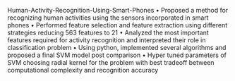 Human-Activity-Recognition-Using-Smart-Phones
•	Proposed a method for recognizing human activities using the sensors incorporated in smart phones
•	Performed feature selection and feature extraction using different strategies reducing 563 features to 21
•	Analyzed the most important features required for activity recognition and interpreted their role in classification problem 
•	Using python, implemented several algorithms and proposed a final SVM model post comparison
•	Hyper tuned parameters of SVM choosing radial kernel for the problem with best tradeoff between computational complexity
	and recognition accuracy
